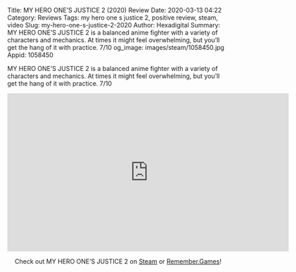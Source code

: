 Title: MY HERO ONE’S JUSTICE 2 (2020) Review
Date: 2020-03-13 04:22
Category: Reviews
Tags: my hero one s justice 2, positive review, steam, video
Slug: my-hero-one-s-justice-2-2020
Author: Hexadigital
Summary: MY HERO ONE’S JUSTICE 2 is a balanced anime fighter with a variety of characters and mechanics. At times it might feel overwhelming, but you’ll get the hang of it with practice. 7/10
og_image: images/steam/1058450.jpg
Appid: 1058450

MY HERO ONE’S JUSTICE 2 is a balanced anime fighter with a variety of characters and mechanics. At times it might feel overwhelming, but you’ll get the hang of it with practice. 7/10

<center><iframe src="https://www.youtube.com/embed/0UQoB4Jzzpg?feature=oembed" allow="accelerometer; autoplay; encrypted-media; gyroscope; picture-in-picture" width="640" height="360" frameborder="0"></iframe>

Check out MY HERO ONE’S JUSTICE 2 on [Steam](https://store.steampowered.com/app/1058450/?curator_clanid=34633900) or [Remember.Games](https://remember.games/game/333/)!</center>